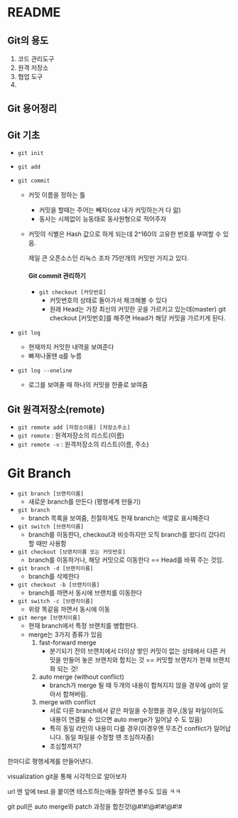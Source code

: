 # README

## Git의 용도

1. 코드 관리도구
2. 원격 저장소
3. 협업 도구
4. 

## Git 용어정리

## Git 기초

- `git init`

- `git add`

- `git commit`
  - 커밋 이름을 정하는 틀
    - 커밋을 할때는 주어는 빼자(coz 내가 커밋하는거 다 앎)
    - 동사는 시제없이 능동태로 동사원형으로 적어주자
    
  - 커밋의 식별은 Hash 값으로 하게 되는데 2^160의 고유한 번호를 부여할 수 있음.
  
     제일 큰 오픈소스인 리눅스 조차 75만개의 커밋만 가지고 있다.
     
     #### Git commit 관리하기
     
     - `git checkout [커밋번호]`
        - 커밋번호의 상태로 돌아가서 체크해볼 수 있다
        - 원래 Head는 가장 최신의 커밋한 곳을 가르키고 있는데(master)  git checkout [커밋번호]를 해주면 Head가 해당 커밋을 가르키게 된다. 

- `git log`

  - 현재까지 커밋한 내역을 보여준다
  - 빠져나올땐 q를 누름

- `git log --oneline`

  - 로그를 보여줄 때 하나의 커밋을 한줄로 보여줌

## Git 원격저장소(remote)

- `git remote add [저장소이름] [저장소주소]`
- `git remote` : 원격저장소의 리스트(이름)
- `git remote -v` : 원격저장소의 리스트(이름, 주소)





# Git Branch

- `git branch [브랜치이름]`
  - 새로운 branch를 만든다 (평행세계 만들기)
- `git branch`
  - branch 목록을 보여줌, 친절하게도 현재 branch는 색깔로 표시해준다
- `git switch [브랜치이름]`
  - branch를 이동한다, checkout과 비슷하지만 오직 branch를 왔다리 갔다리 할 때만 사용함
- `git checkout [브랜치이름 또는 커밋번호]`
  - branch를 이동하거나, 해당 커밋으로 이동한다 == Head를 바꿔 주는 것임.
- `git branch -d [브랜치이름]`
  - branch를 삭제한다
- `git checkout -b [브랜치이름]`
  - branch를 까면서 동시에 브랜치를 이동한다
- `git switch -c [브랜치이름]`
  - 위랑 똑같음 까면서 동시에 이동
- `git merge [브랜치이름]`
  - 현재 branch에서 특정 브랜치를 병합한다.
  - merge는 3가지 종류가 있음
    1. fast-forward merge
       - 분기되기 전의 브랜치에서 더이상 쌓인 커밋이 없는 상태에서 다른 커밋을 만들어 놓은 브랜치와 합치는 것 == 커밋할 브랜치가 현재 브랜치화 되는 것!
    2. auto merge (without conflict)
       - branch가 merge 될 때 두개의 내용이 합쳐지지 않을 경우에 git이 알아서 합쳐버림. 
    3. merge with conflict 
       - 서로 다른 branch에서 같은 파일을 수정했을 경우,(동일 파일이어도 내용이 연결될 수 있으면 auto merge가 일어날 수 도 있음)
       - 특히 동일 라인의 내용이 다를 경우(이경우엔 무조건 conflict가 일어납니다. 동일 파일을 수정할 떈 조심하자좀)
       - 조심할꺼지?

한마디로 평행세계를 만들어낸다.

visualization git을 통해 시각적으로 알아보자

url 맨 앞에 test.을 붙이면 테스트하는애들 잘하면 볼수도 있음 ㅋㅋ

git pull은 auto merge와 patch 과정을 합친것!@#!#!@#!#!@#!#